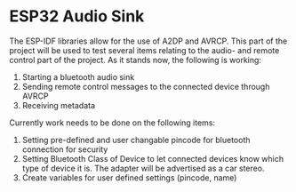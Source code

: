 # ESP32 Audio Sink

The ESP-IDF libraries allow for the use of A2DP and AVRCP. This part of the project will be used to test several items relating to the audio- and remote control part of the project.
As it stands now, the following is working:
1. Starting a bluetooth audio sink
2. Sending remote control messages to the connected device through AVRCP
3. Receiving metadata

Currently work needs to be done on the following items:
1. Setting pre-defined and user changable pincode for bluetooth connection for security
2. Setting Bluetooth Class of Device to let connected devices know which type of device it is. The adapter will be advertised as a car stereo.
3. Create variables for user defined settings (pincode, name)

